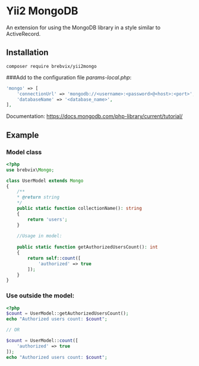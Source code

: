 # Yii2 MongoDB
An extension for using the MongoDB library in a style similar to ActiveRecord.
## Installation

```
composer require brebvix/yii2mongo
```

###Add to the configuration file *params-local.php*:
```php
'mongo' => [
    'connectionUrl' => 'mongodb://<username>:<password>@<host>:<port>',
    'databaseName' => '<database_name>',
],
```

Documentation: https://docs.mongodb.com/php-library/current/tutorial/

## Example

### Model class
```php
<?php
use brebvix\Mongo;

class UserModel extends Mongo
{
    /**
    * @return string
    */
    public static function collectionName(): string
    {
        return 'users';
    }
    
    //Usage in model:
    
    public static function getAuthorizedUsersCount(): int
    {
        return self::count([
            'authorized' => true
        ]);
    }
}
```

### Use outside the model:
```php
<?php
$count = UserModel::getAuthorizedUsersCount();
echo "Authorized users count: $count";

// OR

$count = UserModel::count([
    'authorized' => true
]);
echo "Authorized users count: $count";
```
